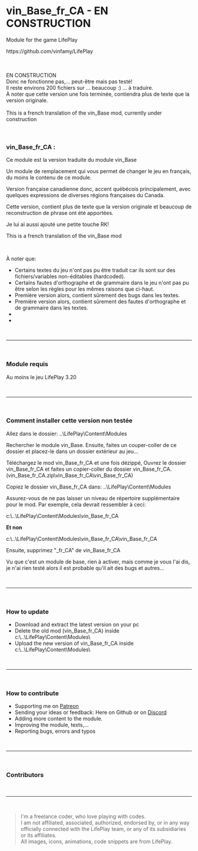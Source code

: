 <h1>vin_Base_fr_CA - EN CONSTRUCTION</h1> 
<p>Module for the game LifePlay</p>
<p>https://github.com/vinfamy/LifePlay</p>
<br><br>
EN CONSTRUCTION<br>
Donc ne fonctionne pas,... peut-être mais pas testé!<br>
Il reste environs 200 fichiers sur ... beaucoup :) ... à traduire.<br>
À noter que cette version une fois terminée, contiendra plus de texte que la version originale.<br>
<br>
This is a french translation of the vin_Base mod, currently under construction<br>
<br>
<br>
<h3>vin_Base_fr_CA :</h3>
<p>Ce module est la version traduite du module vin_Base</p>
<p>Un module de remplacement qui vous permet de changer le jeu en français, du moins le contenu de ce module.</p>
<p>Version française canadienne donc, accent québécois principalement, avec quelques expressions de diverses régions françaises du Canada.</p>
<p>Cette version, contient plus de texte que la version originale et beaucoup de reconstruction de phrase ont été apportées.</p>
<p>Je lui ai aussi ajouté une petite touche RK!</p>
<p></p>
<p>This is a french translation of the vin_Base mod</p>
<br>
<p>À noter que:</p>
<ul>
<li>Certains textes du jeu n'ont pas pu être traduit car ils sont sur des fichiers/variables non-éditables (hardcoded).</li>
<li>Certains fautes d'orthographe et de grammaire dans le jeu n'ont pas pu être selon les règles pour les mêmes raisons que ci-haut.</li>
<li>Première version alors, contient sûrement des bugs dans les textes.</li>
<li>Première version alors, contient sûrement des fautes d'orthographe et de grammaire dans les textes.</li>
<li></li>
<li></li>
</ul>
<br>
<hr>
<br>
<h3>Module requis</h3>
<p>Au moins le jeu LifePlay 3.20</p>
<br>
<hr>
<br>
<h3>Comment installer cette version non testée</h3>
<p>Allez dans le dossier: ..\LifePlay\Content\Modules</p>
<p>Rechercher le module vin_Base. Ensuite, faites un couper-coller de ce dossier et placez-le dans un dossier extérieur au jeu...</p>
<p>Téléchargez le mod vin_Base_fr_CA et une fois dézippé, Ouvrez le dossier vin_Base_fr_CA et faites un copier-coller du dossier vin_Base_fr_CA.(vin_Base_fr_CA.zip\vin_Base_fr_CA\vin_Base_fr_CA)</p>
<p>Copiez le dossier vin_Base_fr_CA dans: ..\LifePlay\Content\Modules</p>
<p>Assurez-vous de ne pas laisser un niveau de répertoire supplémentaire pour le mod. Par exemple, cela devrait ressembler à ceci:</p>
<p>c:\..\LifePlay\Content\Modules\vin_Base_fr_CA </p>
<p><strong>Et non</strong></p>
<p>c:\..\LifePlay\Content\Modules\vin_Base_fr_CA\vin_Base_fr_CA</p>
<p>Ensuite, supprimez "_fr_CA" de vin_Base_fr_CA</p>
<p>Vu que c'est un module de base, rien à activer, mais comme je vous l'ai dis, je n'ai rien testé alors il est probable qu'il ait des bugs et autres...</p>
<br>
<hr>
<br>
<h3>How to update</h3>
<ul>
<li>Download and extract the latest version on your pc</li>
<li>Delete the old mod (vin_Base_fr_CA) inside c:\..\LifePlay\Content\Modules\</li>
<li>Upload the new version of vin_Base_fr_CA inside c:\..\LifePlay\Content\Modules\</li>
</ul>
<br>
<hr>
<br>
<h3>How to contribute</h3>
<ul>
<li>Supporting me on <a href="https://www.patreon.com/raiderknight">Patreon</a></li>
<li>Sending your ideas or feedback: Here on Github or on <a href="https://discord.gg/d3U9E2wb4Y">Discord</a></li>
<li>Adding more content to the module.</li>
<li>Improving the module, texts,...</li>
<li>Reporting bugs, errors and typos</li>
</ul>
<br>
<hr>
<br>
<h3>Contributors</h3>
<br>
<hr>
<br>
<blockquote> I'm a freelance coder, who love playing with codes.<br>
I am not affiliated, associated, authorized, endorsed by, or in any way officially connected with the LifePlay team, or any of its subsidiaries or its affiliates.<br>
All images, icons, animations, code snippets are from LifePlay.</blockquote>